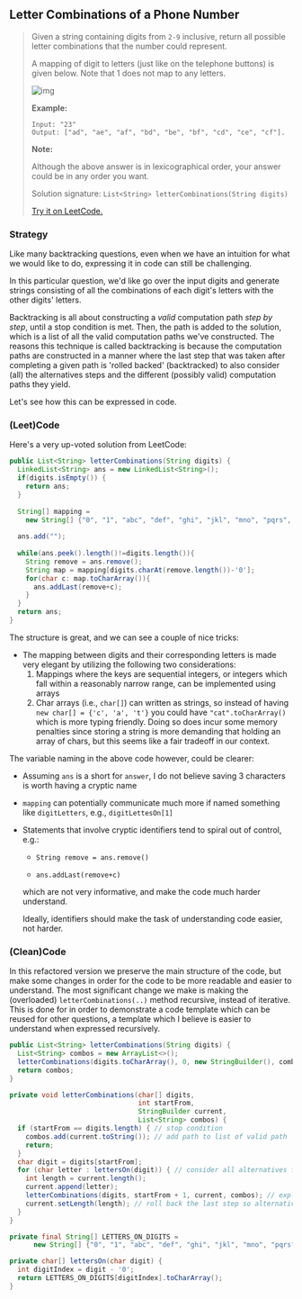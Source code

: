 ## Letter Combinations of a Phone Number

> Given a string containing digits from `2-9` inclusive, return all possible letter combinations that the number could represent.
>
> A mapping of digit to letters (just like on the telephone buttons) is given below. Note that 1 does not map to any letters.
>
> ![img](http://upload.wikimedia.org/wikipedia/commons/thumb/7/73/Telephone-keypad2.svg/200px-Telephone-keypad2.svg.png)
>
> **Example:**
>
> ```
> Input: "23"
> Output: ["ad", "ae", "af", "bd", "be", "bf", "cd", "ce", "cf"].
> ```
>
> **Note:**
>
> Although the above answer is in lexicographical order, your answer could be in any order you want.
>
> Solution signature: `List<String> letterCombinations(String digits)`
>
> [Try it on LeetCode.](https://leetcode.com/problems/letter-combinations-of-a-phone-number/)



### Strategy

Like many backtracking questions, even when we have an intuition for what we would like to do, expressing it in code can still be challenging.

In this particular question, we'd like go over the input digits and generate strings consisting of all the combinations of each digit's letters with the other digits' letters.

Backtracking is all about constructing a *valid* computation path *step by step*, until a stop condition is met. Then, the path is added to the solution, which is a list of all the valid computation paths we've constructed. The reasons this technique is called backtracking is because the computation paths are constructed in a manner where the last step that was taken after completing a given path is 'rolled backed' (backtracked) to also consider (all) the alternatives steps and the different (possibly valid) computation paths they yield.

Let's see how this can be expressed in code.



### (Leet)Code

Here's a very up-voted solution from LeetCode:

```java
public List<String> letterCombinations(String digits) {
  LinkedList<String> ans = new LinkedList<String>();
  if(digits.isEmpty()) {
    return ans;
  }
  
  String[] mapping = 
    new String[] {"0", "1", "abc", "def", "ghi", "jkl", "mno", "pqrs", "tuv", "wxyz"};
  
  ans.add("");
  
  while(ans.peek().length()!=digits.length()){
    String remove = ans.remove();
    String map = mapping[digits.charAt(remove.length())-'0'];
    for(char c: map.toCharArray()){
      ans.addLast(remove+c);
    }
  }
  return ans;
}
```

The structure is great, and we can see a couple of nice tricks:

* The mapping between digits and their corresponding letters is made very elegant by utilizing the following two considerations:
  1.  Mappings where the keys are sequential integers, or integers which fall within a reasonably narrow range, can be implemented using arrays
  2.  Char arrays (i.e., `char[]`) can written as strings, so instead of having `new char[] = {'c', 'a', 't'}` you could have `"cat".toCharArray()` which is more typing friendly. Doing so does incur some memory penalties since storing a string is more demanding that holding an array of chars, but this seems like a fair tradeoff in our context.

The variable naming in the above code however, could be clearer:

* Assuming `ans` is a short for `answer`, I do not believe saving 3 characters is worth having a cryptic name

* `mapping` can potentially communicate much more if named something like `digitLetters`, e.g., `digitLettesOn[1]`

* Statements that involve cryptic identifiers tend to spiral out of control, e.g.:

  *  `String remove = ans.remove()` 

  *  `ans.addLast(remove+c)`

  which are not very informative, and make the code much harder understand. 
  
  Ideally, identifiers should make the task of understanding code easier, not harder.



### (Clean)Code

In this refactored version we preserve the main structure of the code, but make some changes in order for the code to be more readable and easier to understand. The most significant change we make is making the (overloaded) `letterCombinations(..)` method recursive, instead of iterative. This is done for in order to demonstrate a code template which can be reused for other questions, a template which I believe is easier to understand when expressed recursively.

```java
public List<String> letterCombinations(String digits) {
  List<String> combos = new ArrayList<>();
  letterCombinations(digits.toCharArray(), 0, new StringBuilder(), combos);
  return combos;
}
```

```java
private void letterCombinations(char[] digits,
                                int startFrom,
                                StringBuilder current,
                                List<String> combos) {
  if (startFrom == digits.length) { // stop condition
    combos.add(current.toString()); // add path to list of valid path
    return;
  }
  char digit = digits[startFrom];
  for (char letter : lettersOn(digit)) { // consider all alternatives for current step
    int length = current.length();
    current.append(letter);
    letterCombinations(digits, startFrom + 1, current, combos); // explore current
    current.setLength(length); // roll back the last step so alternatives can be considered
  }
}
```

```java
private final String[] LETTERS_ON_DIGITS =
      new String[] {"0", "1", "abc", "def", "ghi", "jkl", "mno", "pqrs", "tuv", "wxyz"};

private char[] lettersOn(char digit) {
  int digitIndex = digit - '0';
  return LETTERS_ON_DIGITS[digitIndex].toCharArray();
}
```



